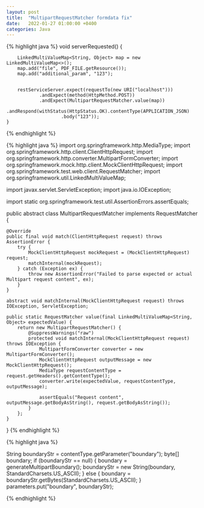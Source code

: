 ```yaml
---
layout: post
title:  "MultipartRequestMatcher formdata fix"
date:   2022-01-27 01:00:00 +0400
categories: Java
---
```


{% highlight java %}
void serverRequested() {

        LinkedMultiValueMap<String, Object> map = new LinkedMultiValueMap<>();
        map.add("file", PDF_FILE.getResource());
        map.add("additional_param", "123");


        restServiceServer.expect(requestTo(new URI("localhost")))
                .andExpect(method(HttpMethod.POST))
                .andExpect(MultipartRequestMatcher.value(map))
                .andRespond(withStatus(HttpStatus.OK).contentType(APPLICATION_JSON)
                        .body("123"));
    }
{% endhighlight %}


{% highlight java %}
import org.springframework.http.MediaType;
import org.springframework.http.client.ClientHttpRequest;
import org.springframework.http.converter.MultipartFormConverter;
import org.springframework.mock.http.client.MockClientHttpRequest;
import org.springframework.test.web.client.RequestMatcher;
import org.springframework.util.LinkedMultiValueMap;

import javax.servlet.ServletException;
import java.io.IOException;

import static org.springframework.test.util.AssertionErrors.assertEquals;

public abstract class MultipartRequestMatcher implements RequestMatcher {

    @Override
    public final void match(ClientHttpRequest request) throws AssertionError {
        try {
            MockClientHttpRequest mockRequest = (MockClientHttpRequest) request;
            matchInternal(mockRequest);
        } catch (Exception ex) {
            throw new AssertionError("Failed to parse expected or actual Multipart request content", ex);
        }
    }

    abstract void matchInternal(MockClientHttpRequest request) throws IOException, ServletException;

    public static RequestMatcher value(final LinkedMultiValueMap<String, Object> expectedValue) {
        return new MultipartRequestMatcher() {
            @SuppressWarnings("raw")
            protected void matchInternal(MockClientHttpRequest request) throws IOException {
                MultipartFormConverter converter = new MultipartFormConverter();
                MockClientHttpRequest outputMessage = new MockClientHttpRequest();
                MediaType requestContentType = request.getHeaders().getContentType();
                converter.write(expectedValue, requestContentType, outputMessage);

                assertEquals("Request content", outputMessage.getBodyAsString(), request.getBodyAsString());
            }
        };
    }
}
{% endhighlight %}


{% highlight java %}

String boundaryStr = contentType.getParameter("boundary");
byte[] boundary;
if (boundaryStr == null) {
boundary = generateMultipartBoundary();
boundaryStr = new String(boundary, StandardCharsets.US_ASCII);
} else {
boundary = boundaryStr.getBytes(StandardCharsets.US_ASCII);
}
parameters.put("boundary", boundaryStr);

{% endhighlight %}